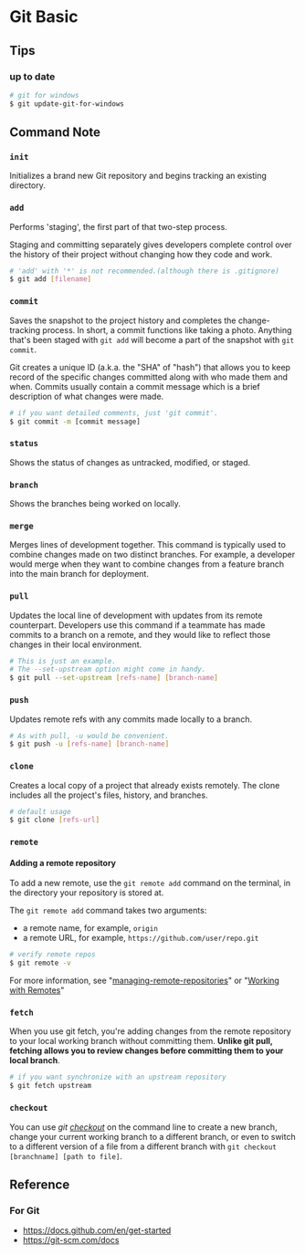 # Git Basic

## Tips

### up to date
```bash
# git for windows
$ git update-git-for-windows
```


## Command Note

### `init`
Initializes a brand new Git repository and begins tracking an existing directory.

### `add`
Performs 'staging', the first part of that two-step process.

Staging and committing separately gives developers complete control over the history of their project
without changing how they code and work.

```bash
# 'add' with '*' is not recommended.(although there is .gitignore)
$ git add [filename]
```

### `commit`
Saves the snapshot to the project history and completes the change-tracking process.
In short, a commit functions like taking a photo.
Anything that's been staged with `git add` will become a part of the snapshot with `git commit`.

Git creates a unique ID (a.k.a. the "SHA" of "hash") that allows you to keep record of the specific changes committed
along with who made them and when. Commits usually contain a commit message which is a brief description of what changes were made.

```bash
# if you want detailed comments, just 'git commit'.
$ git commit -m [commit message]
```

### `status`
Shows the status of changes as untracked, modified, or staged.

### `branch`
Shows the branches being worked on locally.

### `merge`
Merges lines of development together. This command is typically used to combine changes made on two distinct branches. For example, a developer would merge
when they want to combine changes from a feature branch into the main branch for deployment.

### `pull`
Updates the local line of development with updates from its remote counterpart.
Developers use this command if a teammate has made commits to a branch on a remote, and they would like to reflect those changes in their local environment.

```bash
# This is just an example.
# The --set-upstream option might come in handy.
$ git pull --set-upstream [refs-name] [branch-name]
```

### `push`
Updates remote refs with any commits made locally to a branch.

```bash
# As with pull, -u would be convenient.
$ git push -u [refs-name] [branch-name]
```

### `clone`
Creates a local copy of a project that already exists remotely.
The clone includes all the project's files, history, and branches.

```bash
# default usage
$ git clone [refs-url]
```

### `remote`
#### Adding a remote repository
To add a new remote, use the `git remote add` command on the terminal,
in the directory your repository is stored at.

The `git remote add` command takes two arguments:
* a remote name, for example, `origin`
* a remote URL, for example, `https://github.com/user/repo.git`

```bash
# verify remote repos
$ git remote -v
```
For more information, see
"[managing-remote-repositories](https://docs.github.com/en/get-started/getting-started-with-git/managing-remote-repositories)"
or "[Working with Remotes](https://git-scm.com/book/en/v2/Git-Basics-Working-with-Remotes)"
    
### `fetch`
When you use git fetch, you're adding changes from the remote repository to your local working branch without committing them. **Unlike git pull, fetching allows you to review changes before committing them to your local branch**.

```bash
# if you want synchronize with an upstream repository
$ git fetch upstream
```

### `checkout`
You can use *git [checkout](https://docs.github.com/en/get-started/quickstart/github-glossary#checkout)* on the command line to create a new branch, change your current working branch to a different branch, or even to switch to a different version of a file from a different branch with `git checkout [branchname] [path to file]`.


## Reference

### For Git
* https://docs.github.com/en/get-started
* https://git-scm.com/docs